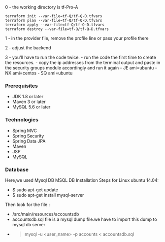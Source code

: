 0 - the working directory is tf-Pro-A

    terraform init --var-file=tf-Q/tf-Q-D.tfvars
    terraform plan --var-file=tf-Q/tf-Q-D.tfvars
    terraform apply --var-file=tf-Q/tf-Q-D.tfvars
    terraform destroy --var-file=tf-Q/tf-Q-D.tfvars

1 - in the provider file, remove the profile line or pass your profile there

2 - adjust the backend

3 - you'll have to run the code twice.
    - run the code the first time to create the resources.
    - copy the ip addresses from the terminal output and paste in the security groups module accordingly and run it again
    - JE ami=ubuntu
    - NX ami=centos
    - SQ ami=ubuntu



####
### Prerequisites
- JDK 1.8 or later
- Maven 3 or later
- MySQL 5.6 or later

### Technologies 
- Spring MVC
- Spring Security
- Spring Data JPA
- Maven
- JSP
- MySQL
### Database
Here,we used Mysql DB 
MSQL DB Installation Steps for Linux ubuntu 14.04:
- $ sudo apt-get update
- $ sudo apt-get install mysql-server

Then look for the file :
- /src/main/resources/accountsdb
- accountsdb.sql file is a mysql dump file.we have to import this dump to mysql db server
- > mysql -u <user_name> -p accounts < accountsdb.sql


